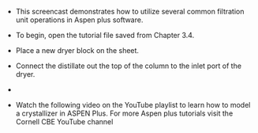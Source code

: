 - This screencast demonstrates how to utilize several common filtration unit operations in Aspen plus software.
- To begin, open the tutorial file saved from Chapter 3.4.
- Place a new dryer block on the sheet.
- Connect the distillate out the top of the column to the inlet port of the dryer.
- 

- Watch the following video on the YouTube playlist to learn how to model a crystallizer in ASPEN Plus.  For more Aspen plus tutorials visit the Cornell CBE YouTube channel
